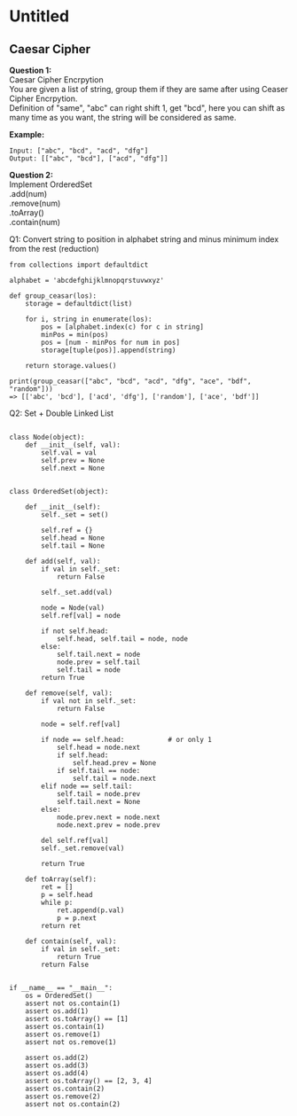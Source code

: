 # Untitled

## **Caesar Cipher**

**Question 1:**  
Caesar Cipher Encrpytion  
You are given a list of string, group them if they are same after using Ceaser Cipher Encrpytion.  
Definition of "same", "abc" can right shift 1, get "bcd", here you can shift as many time as you want, the string will be considered as same.

**Example:**

```text
Input: ["abc", "bcd", "acd", "dfg"]
Output: [["abc", "bcd"], ["acd", "dfg"]]
```

**Question 2:**  
Implement OrderedSet  
.add\(num\)  
.remove\(num\)  
.toArray\(\)  
.contain\(num\)

Q1: Convert string to position in alphabet string and minus minimum index from the rest \(reduction\)

```text
from collections import defaultdict

alphabet = 'abcdefghijklmnopqrstuvwxyz'

def group_ceasar(los):
    storage = defaultdict(list)

    for i, string in enumerate(los):
        pos = [alphabet.index(c) for c in string]
        minPos = min(pos)
        pos = [num - minPos for num in pos]
        storage[tuple(pos)].append(string)

    return storage.values()

print(group_ceasar(["abc", "bcd", "acd", "dfg", "ace", "bdf", "random"]))
=> [['abc', 'bcd'], ['acd', 'dfg'], ['random'], ['ace', 'bdf']]
```

Q2: Set + Double Linked List

```text

class Node(object):
    def __init__(self, val):
        self.val = val
        self.prev = None
        self.next = None


class OrderedSet(object):

    def __init__(self):
        self._set = set()

        self.ref = {}
        self.head = None
        self.tail = None

    def add(self, val):
        if val in self._set:
            return False

        self._set.add(val)

        node = Node(val)
        self.ref[val] = node

        if not self.head:
            self.head, self.tail = node, node
        else:
            self.tail.next = node
            node.prev = self.tail
            self.tail = node
        return True

    def remove(self, val):
        if val not in self._set:
            return False

        node = self.ref[val]

        if node == self.head:           # or only 1
            self.head = node.next
            if self.head:
                self.head.prev = None
            if self.tail == node: 
                self.tail = node.next 
        elif node == self.tail:
            self.tail = node.prev
            self.tail.next = None
        else:
            node.prev.next = node.next
            node.next.prev = node.prev

        del self.ref[val]
        self._set.remove(val)

        return True

    def toArray(self):
        ret = []
        p = self.head
        while p:
            ret.append(p.val)
            p = p.next
        return ret

    def contain(self, val):
        if val in self._set:
            return True
        return False


if __name__ == "__main__":
    os = OrderedSet()
    assert not os.contain(1)
    assert os.add(1)
    assert os.toArray() == [1]
    assert os.contain(1)
    assert os.remove(1)
    assert not os.remove(1)

    assert os.add(2)
    assert os.add(3)
    assert os.add(4)
    assert os.toArray() == [2, 3, 4]
    assert os.contain(2)
    assert os.remove(2)
    assert not os.contain(2)
```

